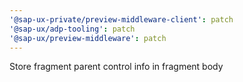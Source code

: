 ```yaml
---
'@sap-ux-private/preview-middleware-client': patch
'@sap-ux/adp-tooling': patch
'@sap-ux/preview-middleware': patch
---
```


Store fragment parent control info in fragment body

